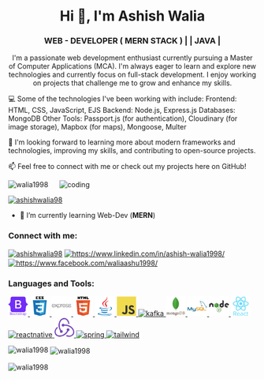 <h1 align="center">Hi 👋, I'm Ashish Walia</h1>
<h3 align="center">WEB - DEVELOPER ( MERN STACK ) | | JAVA |</h3>

<p align="center" >
I'm a passionate web development enthusiast currently pursuing a Master of Computer Applications (MCA). I'm always eager to learn and explore new technologies and currently focus on full-stack development. I enjoy working on projects that challenge me to grow and enhance my skills.

💻 Some of the technologies I've been working with include:
Frontend: HTML, CSS, JavaScript, EJS
Backend: Node.js, Express.js
Databases: MongoDB
Other Tools: Passport.js (for authentication), Cloudinary (for image storage), Mapbox (for maps), Mongoose, Multer

🌱 I'm looking forward to learning more about modern frameworks and technologies, improving my skills, and contributing to open-source projects.

📫 Feel free to connect with me or check out my projects here on GitHub!</p>

<img align="right"  alt="coding" width="400px" src="https://user-images.githubusercontent.com/55389276/140866485-8fb1c876-9a8f-4d6a-98dc-08c4981eaf70.gif" />

<p align="left"> <img src="https://komarev.com/ghpvc/?username=walia1998&label=Profile%20views&color=0e75b6&style=flat" alt="walia1998" /> </p>

<p align="left"> <a href="https://twitter.com/ashishwalia98" target="blank"><img src="https://img.shields.io/twitter/follow/ashishwalia98?logo=twitter&style=for-the-badge" alt="ashishwalia98" /></a> </p>

- 🔭 I’m currently learning Web-Dev (**MERN**)

<h3 align="left">Connect with me:</h3>
<p align="left">
<a href="https://twitter.com/ashishwalia98" target="blank"><img align="center" src="https://raw.githubusercontent.com/rahuldkjain/github-profile-readme-generator/master/src/images/icons/Social/twitter.svg" alt="ashishwalia98" height="30" width="40" /></a>
<a href="https://linkedin.com/in/https://www.linkedin.com/in/ashish-walia1998/" target="blank"><img align="center" src="https://raw.githubusercontent.com/rahuldkjain/github-profile-readme-generator/master/src/images/icons/Social/linked-in-alt.svg" alt="https://www.linkedin.com/in/ashish-walia1998/" height="30" width="40" /></a>
<a href="https://fb.com/https://www.facebook.com/waliaashu1998/" target="blank"><img align="center" src="https://raw.githubusercontent.com/rahuldkjain/github-profile-readme-generator/master/src/images/icons/Social/facebook.svg" alt="https://www.facebook.com/waliaashu1998/" height="30" width="40" /></a>
</p>

<h3 align="left">Languages and Tools:</h3>
<p align="left"> <a href="https://getbootstrap.com" target="_blank" rel="noreferrer"> <img src="https://raw.githubusercontent.com/devicons/devicon/master/icons/bootstrap/bootstrap-plain-wordmark.svg" alt="bootstrap" width="40" height="40"/> </a> <a href="https://www.w3schools.com/css/" target="_blank" rel="noreferrer"> <img src="https://raw.githubusercontent.com/devicons/devicon/master/icons/css3/css3-original-wordmark.svg" alt="css3" width="40" height="40"/> </a> <a href="https://expressjs.com" target="_blank" rel="noreferrer"> <img src="https://raw.githubusercontent.com/devicons/devicon/master/icons/express/express-original-wordmark.svg" alt="express" width="40" height="40"/> </a> <a href="https://www.w3.org/html/" target="_blank" rel="noreferrer"> <img src="https://raw.githubusercontent.com/devicons/devicon/master/icons/html5/html5-original-wordmark.svg" alt="html5" width="40" height="40"/> </a> <a href="https://www.java.com" target="_blank" rel="noreferrer"> <img src="https://raw.githubusercontent.com/devicons/devicon/master/icons/java/java-original.svg" alt="java" width="40" height="40"/> </a> <a href="https://developer.mozilla.org/en-US/docs/Web/JavaScript" target="_blank" rel="noreferrer"> <img src="https://raw.githubusercontent.com/devicons/devicon/master/icons/javascript/javascript-original.svg" alt="javascript" width="40" height="40"/> </a> <a href="https://kafka.apache.org/" target="_blank" rel="noreferrer"> <img src="https://www.vectorlogo.zone/logos/apache_kafka/apache_kafka-icon.svg" alt="kafka" width="40" height="40"/> </a> <a href="https://www.mongodb.com/" target="_blank" rel="noreferrer"> <img src="https://raw.githubusercontent.com/devicons/devicon/master/icons/mongodb/mongodb-original-wordmark.svg" alt="mongodb" width="40" height="40"/> </a> <a href="https://www.mysql.com/" target="_blank" rel="noreferrer"> <img src="https://raw.githubusercontent.com/devicons/devicon/master/icons/mysql/mysql-original-wordmark.svg" alt="mysql" width="40" height="40"/> </a> <a href="https://nodejs.org" target="_blank" rel="noreferrer"> <img src="https://raw.githubusercontent.com/devicons/devicon/master/icons/nodejs/nodejs-original-wordmark.svg" alt="nodejs" width="40" height="40"/> </a> <a href="https://reactjs.org/" target="_blank" rel="noreferrer"> <img src="https://raw.githubusercontent.com/devicons/devicon/master/icons/react/react-original-wordmark.svg" alt="react" width="40" height="40"/> </a> <a href="https://reactnative.dev/" target="_blank" rel="noreferrer"> <img src="https://reactnative.dev/img/header_logo.svg" alt="reactnative" width="40" height="40"/> </a> <a href="https://redux.js.org" target="_blank" rel="noreferrer"> <img src="https://raw.githubusercontent.com/devicons/devicon/master/icons/redux/redux-original.svg" alt="redux" width="40" height="40"/> </a> <a href="https://spring.io/" target="_blank" rel="noreferrer"> <img src="https://www.vectorlogo.zone/logos/springio/springio-icon.svg" alt="spring" width="40" height="40"/> </a> <a href="https://tailwindcss.com/" target="_blank" rel="noreferrer"> <img src="https://www.vectorlogo.zone/logos/tailwindcss/tailwindcss-icon.svg" alt="tailwind" width="40" height="40"/> </a> </p>

<p><img align="left" src="https://github-readme-stats.vercel.app/api/top-langs?username=walia1998&show_icons=true&locale=en&layout=compact" alt="walia1998" /></p>

<p>&nbsp;<img align="center" src="https://github-readme-stats.vercel.app/api?username=walia1998&show_icons=true&locale=en" alt="walia1998" /></p>

<p><img align="center" src="https://github-readme-streak-stats.herokuapp.com/?user=walia1998&" alt="walia1998" /></p>
